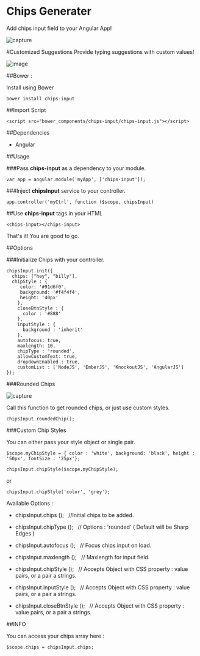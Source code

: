 # Chips Generater
Add chips input field to your Angular App!

![capture](https://cloud.githubusercontent.com/assets/14832322/20634354/01f8a3dc-b376-11e6-90b3-2de59dd10b72.JPG)

#Customized Suggestions
Provide typing suggestions with custom values!

![image](https://cloud.githubusercontent.com/assets/14832322/21467267/0b757d88-ca0d-11e6-9003-53ec62b81b17.png)

##Bower :

Install using Bower

`bower install chips-input`

##Import Script

`<script src="bower_components/chips-input/chips-input.js"></script>`

##Dependencies

- Angular

##Usage

###Pass **chips-input** as a dependency to your module.

`var app = angular.module('myApp', ['chips-input']);`

###Inject **chipsInput** service to your controller.

`app.controller('myCtrl', function ($scope, chipsInput)`

##Use **chips-input** tags in your HTML

`<chips-input></chips-input>`

That's it! You are good to go.

##Options

###Initialize Chips with your controller.

```
chipsInput.init({
  chips: ["hey", "billy"], 
  chipStyle : {
     color: '#91d6f0', 
     background: '#f4f4f4', 
     height: '40px'
    }, 
    closeBtnStyle : {
      color : '#888'
    }, 
    inputStyle : {
      background : 'inherit'
    }, 
    autofocus: true, 
    maxlength: 10, 
    chipType : 'rounded',
    allowCustomText: true, 
    dropdownEnabled : true, 
    customList : ['NodeJS', 'EmberJS', 'KnockoutJS', 'AngularJS']
});
```

###Rounded Chips

![capture](https://cloud.githubusercontent.com/assets/14832322/20646998/e5f59d32-b4ad-11e6-89fa-ef51f8fd3719.JPG)

Call this function to get rounded chips, or just use custom styles.

`chipsInput.roundedChip();`

###Custom Chip Styles

You can either pass your style object or single pair.

```
$scope.myChipStyle = { color : 'white', background: 'black', height : '50px', fontSize : '25px'};

chipsInput.chipStyle($scope.myChipStyle);
```

or

`chipsInput.chipStyle('color', 'grey');`


Available Options : 

* chipsInput.chips (); &nbsp;&nbsp;//Initial chips to be added.

* chipsInput.chipType ();  &nbsp;&nbsp;// Options : 'rounded' ( Default will be Sharp Edges )

* chipsInput.autofocus ();  &nbsp;&nbsp;// Focus chips input on load.

* chipsInput.maxlength ();  &nbsp;&nbsp;// Maxlength for input field.

* chipsInput.chipStyle ();  &nbsp;&nbsp;// Accepts Object with CSS property : value pairs, or a pair a strings.

* chipsInput.inputStyle ();   &nbsp;&nbsp;// Accepts Object with CSS property : value pairs, or a pair a strings.

* chipsInput.closeBtnStyle ();   &nbsp;&nbsp;// Accepts Object with CSS property : value pairs, or a pair a strings.



##INFO

You can access your chips array here : 

`$scope.chips = chipsInput.chips;`
